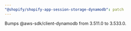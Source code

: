 ```yaml
---
"@shopify/shopify-app-session-storage-dynamodb": patch
---
```


Bumps @aws-sdk/client-dynamodb from 3.511.0 to 3.533.0.
